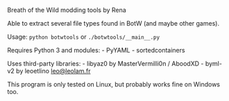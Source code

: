 Breath of the Wild modding tools by Rena

Able to extract several file types found in BotW (and maybe other games).

Usage: `python botwtools` or `./botwtools/__main__.py`

Requires Python 3 and modules:
    - PyYAML
    - sortedcontainers

Uses third-party libraries:
    - libyaz0 by MasterVermilli0n / AboodXD
    - byml-v2 by leoetlino <leo@leolam.fr>

This program is only tested on Linux, but probably works fine on Windows too.

